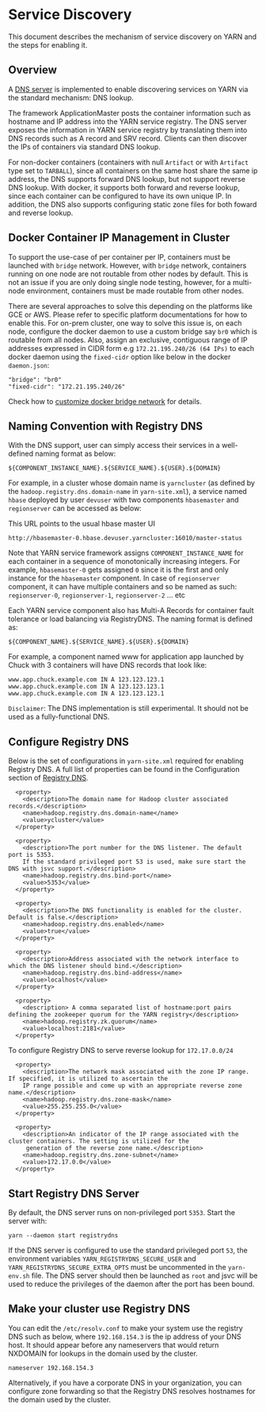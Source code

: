 <!---
  Licensed under the Apache License, Version 2.0 (the "License");
  you may not use this file except in compliance with the License.
  You may obtain a copy of the License at

   http://www.apache.org/licenses/LICENSE-2.0

  Unless required by applicable law or agreed to in writing, software
  distributed under the License is distributed on an "AS IS" BASIS,
  WITHOUT WARRANTIES OR CONDITIONS OF ANY KIND, either express or implied.
  See the License for the specific language governing permissions and
  limitations under the License. See accompanying LICENSE file.
-->

# Service Discovery

This document describes the mechanism of service discovery on YARN and the
steps for enabling it.

## Overview
A [DNS server](RegistryDNS.html) is implemented to enable discovering services on YARN via
the standard mechanism: DNS lookup.

The framework ApplicationMaster posts the container information such as hostname and IP address into
the YARN service registry. The DNS server exposes the information in YARN service registry by translating them into DNS
records such as A record and SRV record. Clients can then discover the IPs of containers via standard DNS lookup.

For non-docker containers (containers with null `Artifact` or with `Artifact` type set to `TARBALL`), since all containers on the same host share the same ip address,
the DNS supports forward DNS lookup, but not support reverse DNS lookup.
With docker, it supports both forward and reverse lookup, since each container
can be configured to have its own unique IP. In addition, the DNS also supports configuring static zone files for both foward and reverse lookup.

## Docker Container IP Management in Cluster
To support the use-case of per container per IP, containers must be launched with `bridge` network. However, with `bridge` network, containers
running on one node are not routable from other nodes by default. This is not an issue if you are only doing single node testing, however, for
a multi-node environment, containers must be made routable from other nodes.

There are several approaches to solve this depending on the platforms like GCE or AWS. Please refer to specific platform documentations for how to enable this.
For on-prem cluster, one way to solve this issue is, on each node, configure the docker daemon to use a custom bridge say `br0` which is routable from all nodes.
Also, assign an exclusive, contiguous range of IP addresses expressed in CIDR form e.g `172.21.195.240/26 (64 IPs)` to each docker
daemon using the `fixed-cidr` option like  below in the docker `daemon.json`:
```
"bridge": "br0"
"fixed-cidr": "172.21.195.240/26"
```
Check how to [customize docker bridge network](https://docs.docker.com/engine/userguide/networking/default_network/custom-docker0/) for details.


## Naming Convention with Registry DNS
With the DNS support, user can simply access their services in a well-defined naming format as below:

```
${COMPONENT_INSTANCE_NAME}.${SERVICE_NAME}.${USER}.${DOMAIN}
```
For example, in a cluster whose domain name is `yarncluster` (as defined by the `hadoop.registry.dns.domain-name` in `yarn-site.xml`), a service named `hbase` deployed by user `devuser`
with two components `hbasemaster` and `regionserver` can be accessed as below:

This URL points to the usual hbase master UI
```
http://hbasemaster-0.hbase.devuser.yarncluster:16010/master-status
```


Note that YARN service framework assigns `COMPONENT_INSTANCE_NAME` for each container in a sequence of monotonically increasing integers. For example, `hbasemaster-0` gets
assigned `0` since it is the first and only instance for the `hbasemaster` component. In case of `regionserver` component, it can have multiple containers
 and so be named as such: `regionserver-0`, `regionserver-1`, `regionserver-2` ... etc

Each YARN service component also has Multi-A Records for container fault tolerance or load balancing via RegistryDNS.  The naming format is defined as:
```
${COMPONENT_NAME}.${SERVICE_NAME}.${USER}.${DOMAIN}
```

For example, a component named www for application app launched by Chuck with 3 containers will have DNS records that look like:
```
www.app.chuck.example.com IN A 123.123.123.1
www.app.chuck.example.com IN A 123.123.123.1
www.app.chuck.example.com IN A 123.123.123.1
```

`Disclaimer`: The DNS implementation is still experimental. It should not be used as a fully-functional DNS.


## Configure Registry DNS

Below is the set of configurations in `yarn-site.xml` required for enabling Registry DNS. A full list of properties can be found in the Configuration
section of [Registry DNS](RegistryDNS.html).


```
  <property>
    <description>The domain name for Hadoop cluster associated records.</description>
    <name>hadoop.registry.dns.domain-name</name>
    <value>ycluster</value>
  </property>

  <property>
    <description>The port number for the DNS listener. The default port is 5353.
    If the standard privileged port 53 is used, make sure start the DNS with jsvc support.</description>
    <name>hadoop.registry.dns.bind-port</name>
    <value>5353</value>
  </property>

  <property>
    <description>The DNS functionality is enabled for the cluster. Default is false.</description>
    <name>hadoop.registry.dns.enabled</name>
    <value>true</value>
  </property>

  <property>
    <description>Address associated with the network interface to which the DNS listener should bind.</description>
    <name>hadoop.registry.dns.bind-address</name>
    <value>localhost</value>
  </property>

  <property>
    <description> A comma separated list of hostname:port pairs defining the zookeeper quorum for the YARN registry</description>
    <name>hadoop.registry.zk.quorum</name>
    <value>localhost:2181</value>
  </property>
```
To configure Registry DNS to serve reverse lookup for `172.17.0.0/24`
```
  <property>
    <description>The network mask associated with the zone IP range. If specified, it is utilized to ascertain the
    IP range possible and come up with an appropriate reverse zone name.</description>
    <name>hadoop.registry.dns.zone-mask</name>
    <value>255.255.255.0</value>
  </property>

  <property>
    <description>An indicator of the IP range associated with the cluster containers. The setting is utilized for the
     generation of the reverse zone name.</description>
    <name>hadoop.registry.dns.zone-subnet</name>
    <value>172.17.0.0</value>
  </property>
```
## Start Registry DNS Server
By default, the DNS server runs on non-privileged port `5353`. Start the server
with:
```
yarn --daemon start registrydns
```

If the DNS server is configured to use the standard privileged port `53`, the
environment variables `YARN_REGISTRYDNS_SECURE_USER` and
`YARN_REGISTRYDNS_SECURE_EXTRA_OPTS` must be uncommented in the `yarn-env.sh`
file. The DNS server should then be launched as `root` and jsvc will be used to
reduce the privileges of the daemon after the port has been bound.

## Make your cluster use Registry DNS
You can edit the `/etc/resolv.conf` to make your system use the registry DNS such as below, where `192.168.154.3` is the ip address of your DNS host. It should appear before any nameservers that would return NXDOMAIN for lookups in the domain used by the cluster.
```
nameserver 192.168.154.3
```
Alternatively, if you have a corporate DNS in your organization, you can configure zone forwarding so that the Registry DNS resolves hostnames for the domain used by the cluster.
